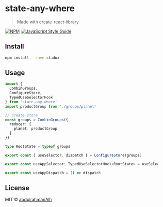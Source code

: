 # state-any-where

> Made with create-react-library

[![NPM](https://img.shields.io/npm/v/state-any-where.svg)](https://www.npmjs.com/package/state-any-where) [![JavaScript Style Guide](https://img.shields.io/badge/code_style-standard-brightgreen.svg)](https://standardjs.com)

## Install

```bash
npm install --save stadux
```

## Usage

```ts
import {
  CombinGroups,
  ConfigureStore,
  TypedUseSelectorHook
} from 'state-any-where'
import productGroup from './groups/planet'

// create store
const groups = CombinGroups({
  reducer: {
    planet: productGroup
  }
})

type RootState = typeof groups

export const { useSelector, dispatch } = ConfigureStore(groups)

export const useAppSelector: TypedUseSelectorHook<RootState> = useSelector

export const useAppDispatch = () => dispatch
```

## License

MIT © [abdulrahmanAlh](https://github.com/abdulrahmanAlh)
